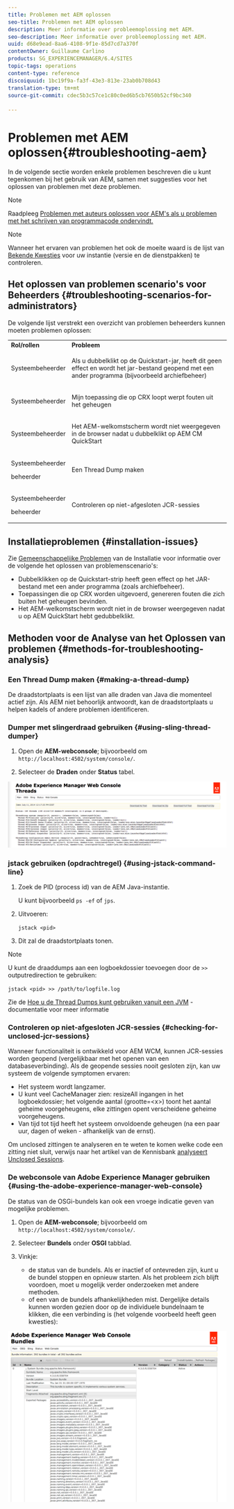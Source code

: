 ```yaml
---
title: Problemen met AEM oplossen
seo-title: Problemen met AEM oplossen
description: Meer informatie over probleemoplossing met AEM.
seo-description: Meer informatie over probleemoplossing met AEM.
uuid: d68e9ead-8aa6-4108-9f1e-85d7cd7a370f
contentOwner: Guillaume Carlino
products: SG_EXPERIENCEMANAGER/6.4/SITES
topic-tags: operations
content-type: reference
discoiquuid: 1bc19f9a-fa3f-43e3-813e-23ab0b708d43
translation-type: tm+mt
source-git-commit: cdec5b3c57ce1c80c0ed6b5cb7650b52cf9bc340

---
```



# Problemen met AEM oplossen{#troubleshooting-aem}

In de volgende sectie worden enkele problemen beschreven die u kunt tegenkomen bij het gebruik van AEM, samen met suggesties voor het oplossen van problemen met deze problemen.

>[!NOTE]
>
>Raadpleeg [Problemen met auteurs oplossen voor AEM&#39;s als u problemen met het schrijven van programmacode ondervindt.](/help/sites-authoring/troubleshooting.md)

>[!NOTE]
>
>Wanneer het ervaren van problemen het ook de moeite waard is de lijst van [Bekende Kwesties](/help/release-notes/known-issues.md) voor uw instantie (versie en de dienstpakken) te controleren.

## Het oplossen van problemen scenario&#39;s voor Beheerders {#troubleshooting-scenarios-for-administrators}

De volgende lijst verstrekt een overzicht van problemen beheerders kunnen moeten problemen oplossen:

<table> 
 <tbody> 
  <tr> 
   <td><strong>Rol/rollen</strong></td> 
   <td><strong>Probleem </strong></td> 
  </tr> 
  <tr> 
   <td>Systeembeheerder</td> 
   <td><p>Als u dubbelklikt op de Quickstart-jar, heeft dit geen effect en wordt het jar-bestand geopend met een ander programma (bijvoorbeeld archiefbeheer)</p> </td> 
  </tr> 
  <tr> 
   <td><p>Systeembeheerder</p> </td> 
   <td><p>Mijn toepassing die op CRX loopt werpt fouten uit het geheugen</p> </td> 
  </tr> 
  <tr> 
   <td><p>Systeembeheerder</p> </td> 
   <td><p>Het AEM-welkomstscherm wordt niet weergegeven in de browser nadat u dubbelklikt op AEM CM QuickStart</p> </td> 
  </tr> 
  <tr> 
   <td><p>Systeembeheerder</p> <p>beheerder</p> </td> 
   <td><p>Een Thread Dump maken</p> </td> 
  </tr> 
  <tr> 
   <td><p>Systeembeheerder</p> <p>beheerder</p> </td> 
   <td><p>Controleren op niet-afgesloten JCR-sessies</p> </td> 
  </tr> 
 </tbody> 
</table>

## Installatieproblemen {#installation-issues}

Zie [Gemeenschappelijke Problemen](/help/sites-deploying/troubleshooting.md#common-installation-issues) van de Installatie voor informatie over de volgende het oplossen van problemenscenario&#39;s:

* Dubbelklikken op de Quickstart-strip heeft geen effect op het JAR-bestand met een ander programma (zoals archiefbeheer).
* Toepassingen die op CRX worden uitgevoerd, genereren fouten die zich buiten het geheugen bevinden.
* Het AEM-welkomstscherm wordt niet in de browser weergegeven nadat u op AEM QuickStart hebt gedubbelklikt.

## Methoden voor de Analyse van het Oplossen van problemen {#methods-for-troubleshooting-analysis}

### Een Thread Dump maken {#making-a-thread-dump}

De draadstortplaats is een lijst van alle draden van Java die momenteel actief zijn. Als AEM niet behoorlijk antwoordt, kan de draadstortplaats u helpen kadels of andere problemen identificeren.

### Dumper met slingerdraad gebruiken {#using-sling-thread-dumper}

1. Open de **AEM-webconsole**; bijvoorbeeld om `http://localhost:4502/system/console/`.

1. Selecteer de **Draden** onder **Status** tabel.

![screen_shot_2012-02-13at43925pm](assets/screen_shot_2012-02-13at43925pm.png)

### jstack gebruiken (opdrachtregel) {#using-jstack-command-line}

1. Zoek de PID (process id) van de AEM Java-instantie.

   U kunt bijvoorbeeld `ps -ef` of `jps`.

1. Uitvoeren:

   `jstack <pid>`

1. Dit zal de draadstortplaats tonen.

>[!NOTE]
>
>U kunt de draaddumps aan een logboekdossier toevoegen door de `>>` outputredirection te gebruiken:
>
>`jstack <pid> >> /path/to/logfile.log`

Zie de [Hoe u de Thread Dumps kunt gebruiken vanuit een JVM](https://helpx.adobe.com/cq/kb/TakeThreadDump.html) -documentatie voor meer informatie

### Controleren op niet-afgesloten JCR-sessies {#checking-for-unclosed-jcr-sessions}

Wanneer functionaliteit is ontwikkeld voor AEM WCM, kunnen JCR-sessies worden geopend (vergelijkbaar met het openen van een databaseverbinding). Als de geopende sessies nooit gesloten zijn, kan uw systeem de volgende symptomen ervaren:

* Het systeem wordt langzamer.
* U kunt veel CacheManager zien: resizeAll ingangen in het logboekdossier; het volgende aantal (grootte=&lt;x>) toont het aantal geheime voorgeheugens, elke zittingen opent verscheidene geheime voorgeheugens.
* Van tijd tot tijd heeft het systeem onvoldoende geheugen (na een paar uur, dagen of weken - afhankelijk van de ernst).

Om unclosed zittingen te analyseren en te weten te komen welke code een zitting niet sluit, verwijs naar het artikel van de Kennisbank [analyseert Unclosed Sessions](https://helpx.adobe.com/crx/kb/AnalyzeUnclosedSessions.html).

### De webconsole van Adobe Experience Manager gebruiken {#using-the-adobe-experience-manager-web-console}

De status van de OSGi-bundels kan ook een vroege indicatie geven van mogelijke problemen.

1. Open de **AEM-webconsole**; bijvoorbeeld om `http://localhost:4502/system/console/`.

1. Selecteer **Bundels** onder **OSGI** tabblad.

1. Vinkje:

   * de status van de bundels. Als er inactief of ontevreden zijn, kunt u de bundel stoppen en opnieuw starten. Als het probleem zich blijft voordoen, moet u mogelijk verder onderzoeken met andere methoden.
   * of een van de bundels afhankelijkheden mist. Dergelijke details kunnen worden gezien door op de individuele bundelnaam te klikken, die een verbinding is (het volgende voorbeeld heeft geen kwesties):

![screen_shot_2012-02-13at44706pm](assets/screen_shot_2012-02-13at44706pm.png)


